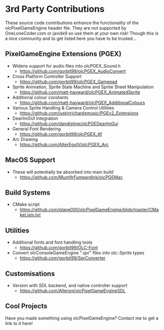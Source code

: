 # 3rd Party Contributions

These source code contributions enhance the functionality of the olcPixelGameEngine header file. They are not supported by OneLoneCoder.com or javidx9 so use them at your own risk! Though this is a nice community and to get listed here you have to be trusted...

## PixelGameEngine Extensions (PGEX)
* Widens support for audio files into olcPGEX_Sound.h
  * https://github.com/gorbit99/olcPGEX_AudioConvert
* Cross Platform Controller Support
  * https://github.com/gorbit99/olcPGEX_Gamepad
* Sprite Animation, Sprite State Machine and Sprite Sheet Manipulation
  * https://github.com/matt-hayward/olcPGEX_AnimatedSprite
* Additional colour constants
  * https://github.com/matt-hayward/olcPGEX_AdditionalColours  
* Various Sprite Handling & Camera Control Utilities
  * https://github.com/justinrichardsmusic/PGEv2_Extensions
* DearImGUI Integration
  * https://github.com/dandistine/olcPGEDearImGui
* General Font Rendering
  * https://github.com/gorbit99/olcPGEX_ttf
* Arc Drawing
  * https://github.com/AlterEgoIV/olcPGEX_Arc
  
## MacOS Support
* These will potentially be absorbed into main build
  * https://github.com/MumflrFumperdink/olcPGEMac

## Build Systems
* CMake script 
  * https://github.com/plane000/olcPixelGameEngine/blob/master/CMakeLists.txt 

## Utilities
* Additional fonts and font handling tools 
  * https://github.com/gorbit99/OLC-Font
* Convert olcConsoleGameEngine ".spr" files into olc::Sprite types 
  * https://github.com/gorbit99/SprConverter

## Customisations
* Version with SDL backend, and native controller support
  * https://github.com/Allersnj/olcPixelGameEngineSDL

## Cool Projects
Have you made something using olcPixelGameEngine? Contact me to get a link to it here!
